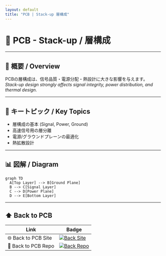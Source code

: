 ```yaml
---
layout: default
title: "PCB | Stack-up 層構成"
---
```


# 📐 PCB - Stack-up / 層構成  

---

## 📖 概要 / Overview
PCBの層構成は、信号品質・電源分配・熱設計に大きな影響を与えます。  
*Stack-up design strongly affects signal integrity, power distribution, and thermal design.*  

---

## 🔑 キートピック / Key Topics
- 層構成の基本 (Signal, Power, Ground)  
- 高速信号用の層分離  
- 電源/グラウンドプレーンの最適化  
- 熱拡散設計  

---

## 📊 図解 / Diagram
```mermaid
graph TD
  A[Top Layer] --> B[Ground Plane]
  B --> C[Signal Layer]
  C --> D[Power Plane]
  D --> E[Bottom Layer]
```

---

## ⬆️ Back to PCB
| Link | Badge |
|---|---|
| 🌐 Back to PCB Site | [![Back Site](https://img.shields.io/badge/⬆️%20Back-PCB-green?style=for-the-badge&logo=githubpages)](https://samizo-aitl.github.io/Edusemi-Plus/Assembly-Integration/PCB/) |
| 📂 Back to PCB Repo | [![Back Repo](https://img.shields.io/badge/⬆️%20Back-PCB-blue?style=for-the-badge&logo=github)](https://github.com/Samizo-AITL/Edusemi-Plus/tree/main/Assembly-Integration/PCB) |
